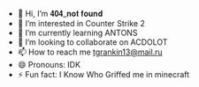 - 👋 Hi, I’m 𝟒𝟎𝟒_𝐧𝐨𝐭 𝐟𝐨𝐮𝐧𝐝
- 👀 I’m interested in Counter Strike 2 
- 🌱 I’m currently learning ANTONS
- 💞️ I’m looking to collaborate on ACDOLOT
- 📫 How to reach me tgrankin13@mail.ru
- 😄 Pronouns: IDK
- ⚡ Fun fact: I Know Who Griffed me in minecraft

<!---
DieYoung974/DieYoung974 is a ✨ special ✨ repository because its `README.md` (this file) appears on your GitHub profile.
You can click the Preview link to take a look at your changes.
--->
